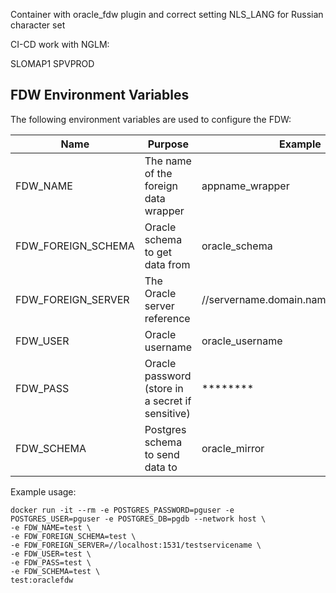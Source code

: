 Container with oracle_fdw plugin and correct setting NLS_LANG for Russian character set

CI-CD work with NGLM:

SLOMAP1
SPVPROD

## FDW Environment Variables ##

The following environment variables are used to configure the FDW:

| Name | Purpose | Example |
| ---- | ------- | ------- |
| FDW_NAME | The name of the foreign data wrapper | appname_wrapper |
| FDW_FOREIGN_SCHEMA | Oracle schema to get data from | oracle_schema |
| FDW_FOREIGN_SERVER | The Oracle server reference |  //servername.domain.name/schemaname |
| FDW_USER | Oracle username | oracle_username |
| FDW_PASS | Oracle password (store in a secret if sensitive) | ******** |
| FDW_SCHEMA | Postgres schema to send data to | oracle_mirror |



Example usage:
```shell
docker run -it --rm -e POSTGRES_PASSWORD=pguser -e POSTGRES_USER=pguser -e POSTGRES_DB=pgdb --network host \
-e FDW_NAME=test \
-e FDW_FOREIGN_SCHEMA=test \
-e FDW_FOREIGN_SERVER=//localhost:1531/testservicename \
-e FDW_USER=test \
-e FDW_PASS=test \
-e FDW_SCHEMA=test \
test:oraclefdw
```
